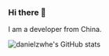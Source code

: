 ### Hi there 👋

<!--
**danielzwhe/danielzwhe** is a ✨ _special_ ✨ repository because its `README.md` (this file) appears on your GitHub profile.

Here are some ideas to get you started:

- 🔭 I’m currently working on ...
- 🌱 I’m currently learning ...
- 👯 I’m looking to collaborate on ...
- 🤔 I’m looking for help with ...
- 💬 Ask me about ...
- 📫 How to reach me: ...
- 😄 Pronouns: ...
- ⚡ Fun fact: ...
-->

I am a developer from China.

![danielzwhe's GitHub stats](https://github-readme-stats.vercel.app/api?username=danielzwhe&count_private=true&show_icons=true&theme=vue)

